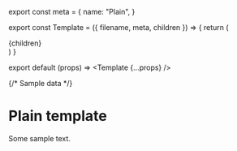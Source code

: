 export const meta = {
  name: "Plain",
}

export const Template = ({ filename, meta, children }) => {
  return (
    <div className="p-8 sm:p-16 mx-auto max-w-full w-full antialiased prose text-black">
      {children}
    </div>
  )
}

export default (props) => <Template {...props} />

{/* Sample data */}

# Plain template

Some sample text.
